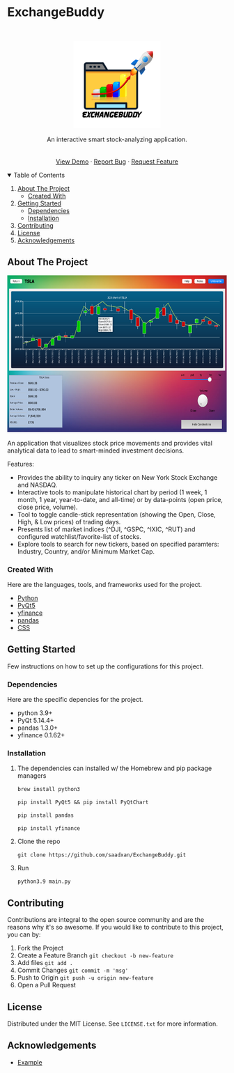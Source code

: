 # ExchangeBuddy



<!-- PROJECT LOGO -->
<br />
<p align="center">
  <a href="https://github.com/saadxan/ExchangeBuddy/">
    <img src="images/logo.png" alt="Logo" width="200" height="200">
  </a>
  <p align="center">
    An interactive smart stock-analyzing application.
    <br />
    <a href="https://github.com/saadxan/ExchangeBuddy/README.md">
    <br />
    <br />
    <a href="/demo.md">View Demo</a>
    ·
    <a href="https://github.com/saadxan/ExchangeBuddy/issues">Report Bug</a>
    ·
    <a href="https://github.com/saadxan/ExchangeBuddy/issues">Request Feature</a>
  </p>
</p>



<!-- TABLE OF CONTENTS -->
<details open="open">
  <summary>Table of Contents</summary>
  <ol>
    <li>
      <a href="#about-the-project">About The Project</a>
      <ul>
        <li><a href="#created-with">Created With</a></li>
      </ul>
    </li>
    <li>
      <a href="#getting-started">Getting Started</a>
      <ul>
        <li><a href="#dependencies">Dependencies</a></li>
        <li><a href="#installation">Installation</a></li>
      </ul>
    </li>
    <li><a href="#contributing">Contributing</a></li>
    <li><a href="#license">License</a></li>
    <li><a href="#acknowledgements">Acknowledgements</a></li>
  </ol>
</details>



<!-- ABOUT THE PROJECT -->
## About The Project

<img src="images/sample-demo.png" alt="sample-demo" width="640" height="360">

An application that visualizes stock price movements and provides vital analytical data to lead to smart-minded investment decisions.

Features:
* Provides the ability to inquiry any ticker on New York Stock Exchange and NASDAQ.
* Interactive tools to manipulate historical chart by period (1 week, 1 month, 1 year, year-to-date, and all-time) or by data-points (open price, close price, volume).
* Tool to toggle candle-stick representation (showing the Open, Close, High, & Low prices) of trading days.
* Presents list of market indices (^DJI, ^GSPC, ^IXIC, ^RUT) and configured watchlist/favorite-list of stocks. 
* Explore tools to search for new tickers, based on specified paramters: Industry, Country, and/or Minimum Market Cap.



### Created With

Here are the languages, tools, and frameworks used for the project.
* [Python](https://www.python.org/)
* [PyQt5](https://pypi.org/project/PyQt5/)
* [yfinance](https://finance.yahoo.com/)
* [pandas](https://pandas.pydata.org/)
* [CSS](https://www.w3.org/CSS/)



<!-- GETTING STARTED -->
## Getting Started

Few instructions on how to set up the configurations for this project.

### Dependencies

Here are the specific depencies for the project.

- python 3.9+
- PyQt 5.14.4+
- pandas 1.3.0+
- yfinance 0.1.62+

### Installation

1. The dependencies can installed w/ the Homebrew and pip package managers
   ```
   brew install python3
   ```
   ```
   pip install PyQt5 && pip install PyQtChart
   ```
   ```
   pip install pandas
   ```
   ```
   pip install yfinance
   ```
2. Clone the repo
   ```
   git clone https://github.com/saadxan/ExchangeBuddy.git
   ```
3. Run
   ```
   python3.9 main.py
   ```



<!-- CONTRIBUTING -->
## Contributing

Contributions are integral to the open source community and are the reasons why it's so awesome. If you would like to contribute to this project, you can by: 

1. Fork the Project
2. Create a Feature Branch `git checkout -b new-feature`
3. Add files `git add .`
4. Commit Changes `git commit -m 'msg'`
5. Push to Origin `git push -u origin new-feature`
6. Open a Pull Request



<!-- LICENSE -->
## License

Distributed under the MIT License. See `LICENSE.txt` for more information.



<!-- ACKNOWLEDGEMENTS -->
## Acknowledgements

* [Example](https://www.example.com)
